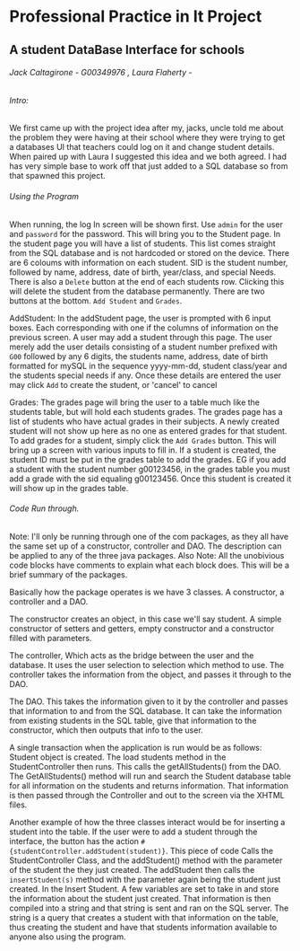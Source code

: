 # Professional Practice in It Project
## A student DataBase Interface for schools
###### Jack Caltagirone - G00349976  ,  Laura Flaherty - 

###### Intro:
  We first came up with the project idea after my, jacks, uncle told me about the problem they were having at their school where they were trying to get a databases UI that teachers could log on it and change student details. 
  When paired up with Laura I suggested this idea and we both agreed. I had has very simple base to work off that just added to a SQL database so from that spawned this project.
  
###### Using the Program

  When running, the log In screen will be shown first. Use `admin` for the user and `password`  for the password. This will bring you to the Student page. 
  In the student page you will have a list of students. This list comes straight from the SQL database and is not hardcoded or stored on the device. There are 6 coloums with information on each student. SID is the student number, followed by name, address, date of birth, year/class, and special Needs. There is also a `Delete` button at the end of each students row. Clicking this will delete the student from the database permanently. There are two buttons at the bottom. `Add Student` and `Grades`.
  
AddStudent: 
  In the addStudent page, the user is prompted with 6 input boxes. Each corresponding with one if the columns of information on the previous screen. A user may add a student through this page. 
  The user merely add the user details consisting of a student number prefixed with `G00` followed by any 6 digits, the students name, address, date of birth formatted for mySQL in the sequence yyyy-mm-dd, student class/year and the students special needs if any. Once these details are entered the user may click `Add` to create the student, or 'cancel' to cancel 
  
Grades: 
  The grades page will bring the user to a table much like the students table, but will hold each students grades. The grades page has a list of students who have actual grades in their subjects. A newly created student will not show up here as no one as entered grades for that student. To add grades for a student, simply click the `Add Grades` button. This will bring up a screen with various inputs to fill in. 
  If a student is created, the student ID must be put in the grades table to add the grades. EG if you add a student with the student number g00123456, in the grades table you must add a grade with the sid equaling g00123456. 
Once this student is created it will show up in the grades table.

###### Code Run through.
Note: I'll only be running through one of the com packages, as they all have the same set up of a constructor, controller and DAO.  The description can be applied to any of the three java packages.
Also Note: All the unobivious code blocks have comments to explain what each block does. This will be a brief summary of the packages.

Basically how the package operates is we have 3 classes. A constructor, a controller and a DAO.

The constructor creates an object, in this case we'll say student. A simple constructor of setters and getters, empty constructor and a constructor filled with parameters.

The controller, Which acts as the bridge between the user and the database. It uses the user selection to selection which method to use. The controller takes the  information from the object, and passes it through to the DAO.

The DAO. This takes the information given to it by the controller and passes that information to and from the SQL database. It can take the information from existing students in the SQL table, give that information to the constructor, which then outputs that info to the user.

A single transaction when the application is run would be as follows:
Student object is created.
The load students method in the StudentController then runs. This calls the getAllStudents() from the DAO.
The GetAllStudents() method will run and search the Student database table for all information on the students and returns information.
That information is then passed through the Controller and out to the screen via the XHTML files.

Another example of how the three classes interact would be for inserting a student into the table.
If the user were to add a student through the interface, the button has the action `#{studentController.addStudent(student)}`. This piece of code Calls the StudentController Class, and the addStudent() method with the parameter of the student the they just created.
The addStudent then calls the `insertStudent(s)` method with the parameter again being the student just created.
In the Insert Student. A few variables are set to take in and store the information about the student just created.
That information is then compiled into a string and that string is sent and ran on the SQL server. The string is a query that creates a student with that information on the table, thus creating the student and have that students information available to anyone also using the program.






